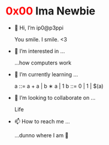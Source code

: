 <h1><font color="red">0x00</font> Ima Newbie</h1>


<?php echo base64_decode('cGVhY2UgYW5kIDwz');?>

- 👋 Hi, I’m ip0@p3ppi

    You smile. I smile. <3

- 👀 I’m interested in ...

    ...how computers work
    
- 🌱 I’m currently learning ...

    a ::= a + a | b ∗ a | 1
    b ::= 0 | 1 | $(a)

- 💞️ I’m looking to collaborate on ...

    Life
    
- 📫 How to reach me ...
    
    ...dunno where I am 🤪

